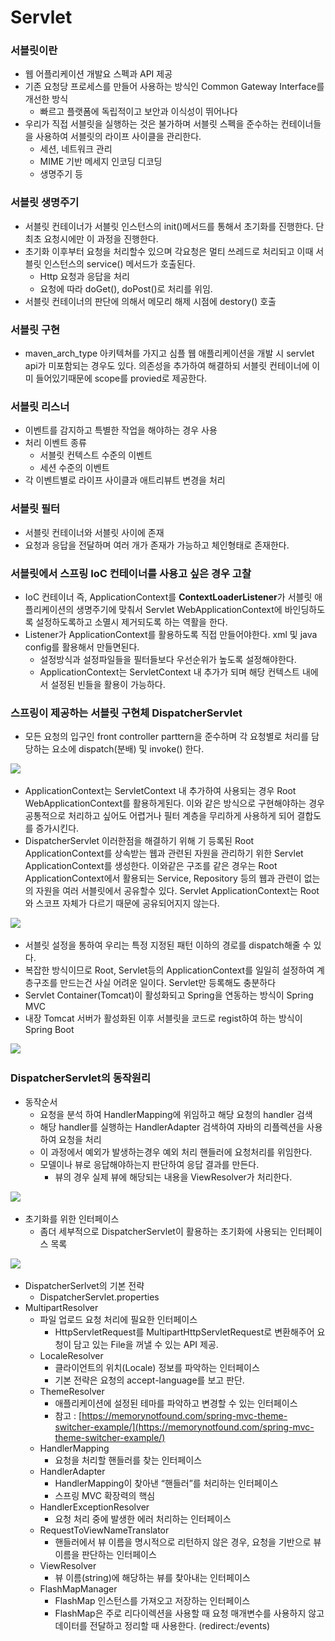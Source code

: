 # Servlet

### 서블릿이란

* 웹 어플리케이션 개발요 스펙과 API 제공
* 기존 요청당 프로세스를 만들어 사용하는 방식인 Common Gateway Interface를 개선한 방식
  * 빠르고 플랫폼에 독립적이고 보안과 이식성이 뛰어나다
* 우리가 직접 서블릿을 실행하는 것은 불가하며 서블릿 스펙을 준수하는 컨테이너들을 사용하여 서블릿의 라이프 사이클을 관리한다.
  * 세션, 네트워크 관리
  * MIME 기반 메세지 인코딩 디코딩
  * 생명주기 등

### 서블릿 생명주기

* 서블릿 컨테이너가 서블릿 인스턴스의 init()메서드를 통해서 초기화를 진행한다. 단 최초 요청시에만 이 과정을 진행한다.
* 초기화 이후부터 요청을 처리할수 있으며 각요청은 멀티 쓰레드로 처리되고 이때 서블릿 인스턴스의 service() 메서드가 호출된다.
  * Http 요청과 응답을 처리
  * 요청에 따라 doGet(), doPost()로 처리를 위임.
* 서블릿 컨테이너의 판단에 의해서 메모리 해제 시점에 destory() 호출

### 서블릿 구현

* maven\_arch\_type 아키텍쳐를 가지고 심플 웹 애플리케이션을 개발 시 servlet api가 미포함되는 경우도 있다. 의존성을 추가하여 해결하되 서블릿 컨테이너에 이미 들어있기때문에 scope를 provied로 제공한다.

### 서블릿 리스너

* 이벤트를 감지하고 특별한 작업을 해야하는 경우 사용
* 처리 이벤트 종류
  * 서블릿 컨텍스트 수준의 이벤트
  * 세션 수준의 이벤트
* 각 이벤트별로 라이프 사이클과 애트리뷰트 변경을 처리

### 서블릿 필터

* 서블릿 컨테이너와 서블릿 사이에 존재
* 요청과 응답을 전달하며 여러 개가 존재가 가능하고 체인형태로 존재한다.

### 서블릿에서 스프링 IoC 컨테이너를 사용고 싶은 경우 고찰

* IoC 컨테이너 즉, ApplicationContext를 **ContextLoaderListener**가 서블릿 애플리케이션의 생명주기에 맞춰서 Servlet WebApplicationContext에 바인딩하도록 설정하도록하고 소멸시 제거되도록 하는 역활을 한다.
* Listener가 ApplicationContext를 활용하도록 직접 만들어야한다. xml 및 java config를 활용해서 만들면된다.
  * 설정방식과 설정파일들을 필터들보다 우선순위가 높도록 설정해야한다.
  * ApplicationContext는 ServletContext 내 추가가 되며 해당 컨텍스트 내에서 설정된 빈들을 활용이 가능하다.

### 스프링이 제공하는 서블릿 구현체 DispatcherServlet

* 모든 요청의 입구인 front controller parttern을 준수하며 각 요청별로 처리를 담당하는 요소에 dispatch(분배) 및 invoke() 한다.

![](<../../../.gitbook/assets/스크린샷 2022-08-05 오후 6.33.26.png>)

* ApplicationContext는 ServletContext 내 추가하여 사용되는 경우 Root WebApplicationContext를 활용하게된다. 이와 같은 방식으로 구현해야하는 경우 공통적으로 처리하고 싶어도 어렵거나 필터 계층을 무리하게 사용하게 되어 결합도를 증가시킨다.
* DispatcherServlet 이러한점을 해결하기 위해 기 등록된 Root ApplicationContext를 상속받는 웹과 관련된 자원을 관리하기 위한 Servlet ApplicationContext를 생성한다. 이와같은 구조를 같은 경우는 Root ApplicationContext에서 활용되는 Service, Repository 등의 웹과 관련이 없는의 자원을 여러 서블릿에서 공유할수 있다. Servlet ApplicationContext는 Root와 스코프 자체가 다르기 때문에 공유되어지지 않는다.

![](<../../../.gitbook/assets/스크린샷 2022-08-05 오후 6.34.30.png>)

* 서블릿 설정을 통하여 우리는 특정 지정된 패턴 이하의 경로를 dispatch해줄 수 있다.
* 복잡한 방식이므로 Root, Servlet등의 ApplicationContext를 일일히 설정하여 계층구조를 만드는건 사실 어려운 일이다. Servlet만 등록해도 충분하다
* Servlet Container(Tomcat)이 활성화되고 Spring을 연동하는 방식이 Spring MVC
* 내장 Tomcat 서버가 활성화된 이후 서블릿을 코드로 regist하여 하는 방식이 Spring Boot

![](<../../../.gitbook/assets/스크린샷 2022-08-05 오후 6.36.11.png>)

### DispatcherServlet의 동작원리

* 동작순서
  * 요청을 분석 하여 HandlerMapping에 위임하고 해당 요청의 handler 검색
  * 해당 handler를 실행하는 HandlerAdapter 검색하여 자바의 리플렉션을 사용하여 요청을 처리
  * 이 과정에서 예외가 발생하는경우 예외 처리 핸들러에 요청처리를 위임한다.
  * 모델이나 뷰로 응답해야하는지 판단하여 응답 결과를 만든다.
    * 뷰의 경우 실제 뷰에 해당되는 내용을 ViewResolver가 처리한다.

![](<../../../.gitbook/assets/스크린샷 2022-08-05 오후 6.44.05.png>)

* 초기화를 위한 인터페이스
  * 좀더 세부적으로 DispatcherServlet이 활용하는 초기화에 사용되는 인터페이스 목록

![](<../../../.gitbook/assets/스크린샷 2022-08-05 오후 6.45.33.png>)

* DispatcherSerlvet의 기본 전략
  * DispatcherServlet.properties
* MultipartResolver
  * 파일 업로드 요청 처리에 필요한 인터페이스
    * HttpServletRequest를 MultipartHttpServletRequest로 변환해주어 요청이 담고 있는 File을 꺼낼 수 있는 API 제공.
  * LocaleResolver
    * 클라이언트의 위치(Locale) 정보를 파악하는 인터페이스
    * 기본 전략은 요청의 accept-language를 보고 판단.
  * ThemeResolver
    * 애플리케이션에 설정된 테마를 파악하고 변경할 수 있는 인터페이스
    * 참고 : [https://memorynotfound.com/spring-mvc-theme-switcher-example/](https://memorynotfound.com/spring-mvc-theme-switcher-example/)
  * HandlerMapping
    * 요청을 처리할 핸들러를 찾는 인터페이스
  * HandlerAdapter
    * HandlerMapping이 찾아낸 “핸들러”를 처리하는 인터페이스
    * 스프링 MVC 확장력의 핵심
  * HandlerExceptionResolver
    * 요청 처리 중에 발생한 에러 처리하는 인터페이스
  * RequestToViewNameTranslator
    * 핸들러에서 뷰 이름을 명시적으로 리턴하지 않은 경우, 요청을 기반으로 뷰 이름을 판단하는 인터페이스
  * ViewResolver
    * 뷰 이름(string)에 해당하는 뷰를 찾아내는 인터페이스
  * FlashMapManager
    * FlashMap 인스턴스를 가져오고 저장하는 인터페이스
    * FlashMap은 주로 리다이렉션을 사용할 때 요청 매개변수를 사용하지 않고 데이터를 전달하고 정리할 때 사용한다. (redirect:/events)
